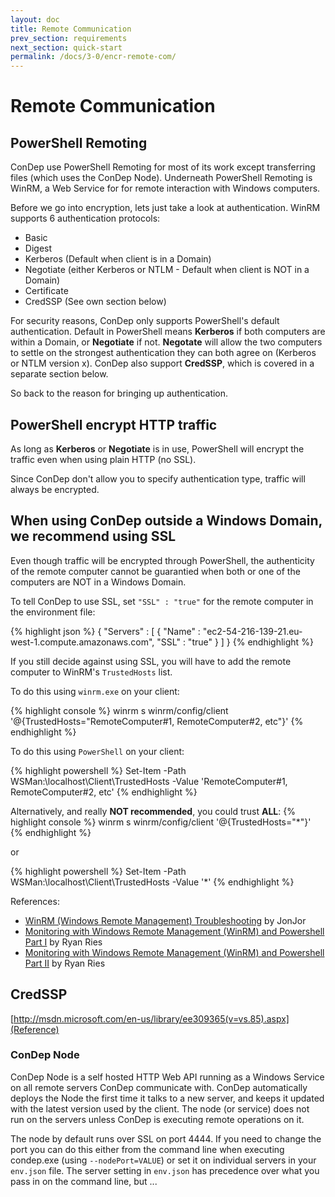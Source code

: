 ```yaml
---
layout: doc
title: Remote Communication
prev_section: requirements
next_section: quick-start
permalink: /docs/3-0/encr-remote-com/
---
```


Remote Communication
====================

## PowerShell Remoting
ConDep use PowerShell Remoting for most of its work except transferring files (which uses the ConDep Node). Underneath PowerShell Remoting is WinRM, a Web Service for for remote interaction with Windows computers. 

Before we go into encryption, lets just take a look at authentication. WinRM supports 6 authentication protocols:

* Basic
* Digest
* Kerberos (Default when client is in a Domain)
* Negotiate (either Kerberos or NTLM - Default when client is NOT in a Domain)
* Certificate
* CredSSP (See own section below)

For security reasons, ConDep only supports PowerShell's default authentication. Default in PowerShell means **Kerberos** if both computers are within a Domain, or **Negotiate** if not. **Negotate** will allow the two computers to settle on the strongest authentication they can both agree on (Kerberos or NTLM version x). ConDep also support **CredSSP**, which is covered in a separate section below.

So back to the reason for bringing up authentication.

<div class="note info">
	<h2>PowerShell encrypt HTTP traffic</h2>
  <p>
		As long as <b>Kerberos</b> or <b>Negotiate</b> is in use, PowerShell will encrypt the traffic even when using plain HTTP (no SSL).
	</p>
</div>

Since ConDep don't allow you to specify authentication type, traffic will always be encrypted.

<div class="note warning">
	<h2>When using ConDep outside a Windows Domain, we recommend using SSL</h2>
  <p>
  	Even though traffic will be encrypted through PowerShell, the authenticity of the remote computer cannot be guarantied when both or one of the computers are NOT in a Windows Domain.
	</p>
</div>

To tell ConDep to use SSL, set `"SSL" : "true"` for the remote computer in the environment file:

{% highlight json %}
{
  "Servers" :
  [
    {
      "Name" : "ec2-54-216-139-21.eu-west-1.compute.amazonaws.com",
      "SSL" : "true"
    }
  ]
}
{% endhighlight %}

If you still decide against using SSL, you will have to add the remote computer to WinRM's `TrustedHosts` list.

To do this using `winrm.exe` on your client:

{% highlight console %}
winrm s winrm/config/client '@{TrustedHosts="RemoteComputer#1, RemoteComputer#2, etc"}'
{% endhighlight %}

To do this using `PowerShell` on your client:

{% highlight powershell %}
Set-Item -Path WSMan:\localhost\Client\TrustedHosts -Value 'RemoteComputer#1, RemoteComputer#2, etc'
{% endhighlight %}

Alternatively, and really **NOT recommended**, you could trust **ALL**:
{% highlight console %}
winrm s winrm/config/client '@{TrustedHosts="*"}'
{% endhighlight %}

or

{% highlight powershell %}
Set-Item -Path WSMan:\localhost\Client\TrustedHosts -Value '*'
{% endhighlight %}

References:

* [WinRM (Windows Remote Management) Troubleshooting](http://blogs.technet.com/b/jonjor/archive/2009/01/09/winrm-windows-remote-management-troubleshooting.aspx) by JonJor
* [Monitoring with Windows Remote Management (WinRM) and Powershell Part I](https://www.myotherpcisacloud.com/post/2012/01/30/Monitoring-with-Windows-Remote-Management-(WinRM)-and-Powershell-Part-II.aspx) by Ryan Ries
* [Monitoring with Windows Remote Management (WinRM) and Powershell Part II](https://www.myotherpcisacloud.com/post/2012/01/26/Monitoring-with-Windows-Remote-Management-(WinRM)-and-Powershell-Part-I.aspx) by Ryan Ries


## CredSSP
[http://msdn.microsoft.com/en-us/library/ee309365(v=vs.85).aspx](Reference)

### <a name="node"></a>ConDep Node
ConDep Node is a self hosted HTTP Web API running as a Windows Service on all remote servers ConDep communicate with. ConDep automatically deploys the Node the first time it talks to a new server, and keeps it updated with the latest version used by the client. The node (or service) does not run on the servers unless ConDep is executing remote operations on it.

The node by default runs over SSL on port 4444. If you need to change the port you can do this either from the command line when executing condep.exe (using `--nodePort=VALUE`) or set it on individual servers in your `env.json` file. The server setting in `env.json` has precedence over what you pass in on the command line, but ...
